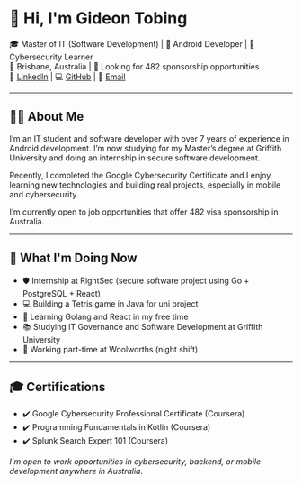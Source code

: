 # 👋 Hi, I'm Gideon Tobing

🎓 Master of IT (Software Development) | 📱 Android Developer | 🔐 Cybersecurity Learner  
📍 Brisbane, Australia | 💼 Looking for 482 sponsorship opportunities  
🔗 [LinkedIn](https://www.linkedin.com/in/gideon-tobing/) | 💻 [GitHub](https://github.com/gideonseven) | 📧 [Email](gideon.tobing@gmail.com)

---

## 🙋‍♂️ About Me

I’m an IT student and software developer with over 7 years of experience in Android development. I’m now studying for my Master’s degree at Griffith University and doing an internship in secure software development.  

Recently, I completed the Google Cybersecurity Certificate and  I enjoy learning new technologies and building real projects, especially in mobile and cybersecurity. 

I’m currently open to job opportunities that offer 482 visa sponsorship in Australia.

---

## 🧠 What I'm Doing Now

- 🛡️ Internship at RightSec (secure software project using Go + PostgreSQL + React)  
- 💻 Building a Tetris game in Java for uni project  
- 📘 Learning Golang and React in my free time  
- 📚 Studying IT Governance and Software Development at Griffith University  
- 🛒 Working part-time at Woolworths (night shift)

---

## 🎓 Certifications

- ✔️ Google Cybersecurity Professional Certificate (Coursera)
- ✔️ Programming Fundamentals in Kotlin (Coursera)
- ✔️ Splunk Search Expert 101 (Coursera)

_I'm open to work opportunities in cybersecurity, backend, or mobile development anywhere in Australia._
